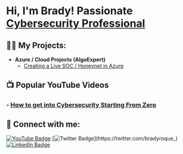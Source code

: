 <h1>Hi, I'm Brady! Passionate <a href="https://www.linkedin.com/in/bradyroque/">Cybersecurity Professional</a>
<h2>👨‍💻 My Projects:</h2>

- <b>Azure / Cloud Projects (AlgoExpert)</b>
  - [Creating a Live SOC / Honeynet in Azure](https://github.com/bradyroque/Cloud-SOC-Azure)

### <h2>📺 Popular YouTube Videos</h2>

### - [How to get into Cybersecurity Starting From Zero](https://www.youtube.com/)


<h2> 🤳 Connect with me:</h2>

[![YouTube Badge](https://img.shields.io/badge/-YouTube-red?style=flat-square&logo=YouTube&logoColor=white&link=https://www.youtube.com/c/)](https://www.youtube.com/)
[![Twitter Badge](https://img.shields.io/badge/-Twitter-1DA1F2?style=flat-square&logo=Twitter&logoColor=white&link=https://twitter.com/bradyroque_)](https://twitter.com/bradyroque_)
[![LinkedIn Badge](https://img.shields.io/badge/-LinkedIn-0A66C2?style=flat-square&logo=LinkedIn&logoColor=white&link=https://linkedin.com/in/bradyroque)](https://linkedin.com/in/bradyroque)


<!--
**bradyroque/bradyroque** is a ✨ _special_ ✨ repository because its `README.md` (this file) appears on your GitHub profile.

Here are some ideas to get you started:

- 🔭 I’m currently working on ...
- 🌱 I’m currently learning ...
- 👯 I’m looking to collaborate on ...
- 🤔 I’m looking for help with ...
- 💬 Ask me about ...
- 📫 How to reach me: ...
- 😄 Pronouns: ...
- ⚡ Fun fact: ...
-->
